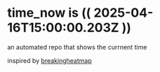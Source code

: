 # time_now is (( 2025-04-16T15:00:00.203Z ))

an automated repo that shows the currnent time

inspired by [breakingheatmap](https://github.com/breakingheatmap/breakingheatmap)